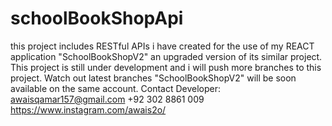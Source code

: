 # schoolBookShopApi
this project includes RESTful APIs i have created for the use of my REACT application "SchoolBookShopV2" an upgraded version of its similar project.
This project is still under development and i will push more branches to this project. 
Watch out latest branches 
"SchoolBookShopV2" will be soon available on the same account.
Contact Developer: 
awaisqamar157@gmail.com
+92 302 8861 009
https://www.instagram.com/awais2o/

